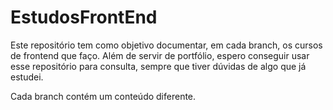 # EstudosFrontEnd

Este repositório tem como objetivo documentar, em cada branch, os cursos de frontend que faço.
Além de servir de portfólio, espero conseguir usar esse repositório para consulta, sempre que tiver dúvidas de algo que já estudei.

Cada branch contém um conteúdo diferente.
